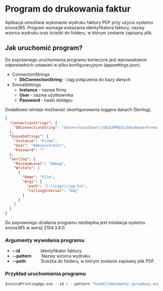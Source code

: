 # Program do drukowania faktur

Aplikacja umożliwia wykonanie wydruku faktury PDF przy użyciu systemu enova365. Program wymaga wskazania identyfikatora faktury, nazwy wzorca wydruku oraz ścieżki do folderu, w którym zostanie zapisany plik.


## Jak uruchomić program?

Do poprawnego uruchomienia programu konieczne jest wprowadzenie odpowiednich ustawień w pliku konfiguracyjnym (appsettings.json).

- ConnectionStrings
  - **DbConnectionString** - ciąg połączenia do bazy danych
- EnovaSettings
  - **Instance** - nazwa firmy
  - **User** - nazwa użytkownika
  - **Password** - hasło dostępu

Dodatkowo istnieje możliwość skonfigurowania loggera danych (Serilog).

```json
{
  "ConnectionStrings": {
    "DbConnectionString": "Server=localhost\\SQLEXPRESS;Database=Firma;Trusted_Connection=True"
  },
  "EnovaSettings": {
    "Instance": "Firma",
    "User": "Administrator",
    "Password": ""
  },
  "Serilog": {
    "MinimumLevel": "Debug",
    "WriteTo": [
      {
        "Name": "File",
        "Args": {
          "path": "C:\\Logs\\log.txt",
          "rollingInterval": "Day"
        }
      }
    ]
  }
}

```
Do poprawnego działania programu niezbędna jest instalacja systemu enova365 w wersji 2104.3.8.0.

### Argumenty wywołania programu

- **--id**      &emsp;&emsp;&emsp;&emsp;&nbsp; Identyfikator faktury.
- **--pattern** &emsp;&nbsp;&nbsp;&nbsp; Nazwy wzorca wydruku.
- **--path**    &emsp;&emsp;&emsp; Ścieżka do folderu, w którym zostanie zapisany plik PDF.


### Przykład uruchomienia programu

```csharp
InvoicePrintingApp.exe --id 1 --pattern "handel/dokumenty sprzedazy.aspx" --path "C:\Faktury"
```
